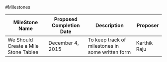 #Milestones

| MileStone Name  | Proposed Completion Date  | Description  | Proposer  |
|---|---|---|---|
|  We Should Create a Mile Stone Tablee| December 4, 2015 | To keep track of milestones in some written form | Karthik Raju|
  

